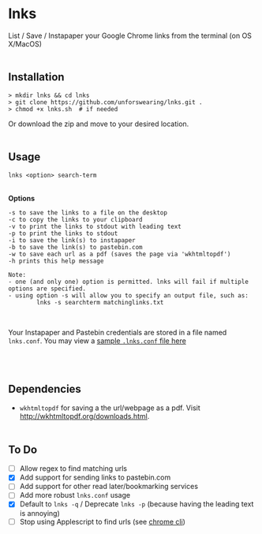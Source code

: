 # lnks
List / Save / Instapaper your Google Chrome links from the terminal (on OS X/MacOS)
<br><br>

## Installation

```
> mkdir lnks && cd lnks
> git clone https://github.com/unforswearing/lnks.git .
> chmod +x lnks.sh	# if needed
```

Or download the zip and move to your desired location.
<br><br>

## Usage

`lnks <option> search-term`
<br><br>

**Options**

	-s to save the links to a file on the desktop
	-c to copy the links to your clipboard
	-v to print the links to stdout with leading text
	-p to print the links to stdout
	-i to save the link(s) to instapaper
	-b to save the link(s) to pastebin.com
	-w to save each url as a pdf (saves the page via 'wkhtmltopdf')
	-h prints this help message

	Note:
	- one (and only one) option is permitted. lnks will fail if multiple options are specified.
	- using option -s will allow you to specify an output file, such as:
			lnks -s searchterm matchinglinks.txt

<br>

Your Instapaper and Pastebin credentials are stored in a file named `lnks.conf`. 
You may view a [sample `.lnks.conf` file here](https://github.com/unforswearing/lnks/blob/master/.lnks.conf)  

<br><br>

## Dependencies
- `wkhtmltopdf` for saving a the url/webpage as a pdf. Visit http://wkhtmltopdf.org/downloads.html.
<br><br>

## To Do

- [ ] Allow regex to find matching urls
- [x] Add support for sending links to pastebin.com
- [ ] Add support for other read later/bookmarking services
- [ ] Add more robust `lnks.conf` usage  
- [x] Default to `lnks -q` / Deprecate `lnks -p` (because having the leading text is annoying)
- [ ] Stop using Applescript to find urls (see [chrome cli](https://github.com/prasmussen/chrome-cli))

<br><br>
